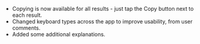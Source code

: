- Copying is now available for all results - just tap the Copy button next to each result.
- Changed keyboard types across the app to improve usability, from user comments.
- Added some additional explanations.

